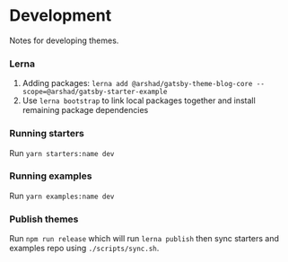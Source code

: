 # Development

Notes for developing themes.

### Lerna

1. Adding packages: `lerna add @arshad/gatsby-theme-blog-core --scope=@arshad/gatsby-starter-example`
2. Use `lerna bootstrap` to link local packages together and install remaining package dependencies

### Running starters

Run `yarn starters:name dev`

### Running examples

Run `yarn examples:name dev`

### Publish themes

Run `npm run release` which will run `lerna publish` then sync starters and examples repo using `./scripts/sync.sh`.
